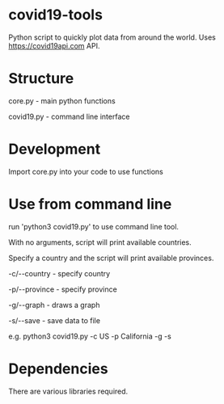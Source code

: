 # covid19-tools
Python script to quickly plot data from around the world. Uses https://covid19api.com API. 

# Structure
core.py - main python functions

covid19.py - command line interface

# Development
Import core.py into your code to use functions

# Use from command line
run 'python3 covid19.py' to use command line tool.

With no arguments, script will print available countries.

Specify a country and the script will print available provinces.

-c/--country <country> - specify country
  
-p/--province <province> - specify province
  
-g/--graph - draws a graph

-s/--save - save data to file

e.g. python3 covid19.py -c US -p California -g -s

# Dependencies
There are various libraries required.
